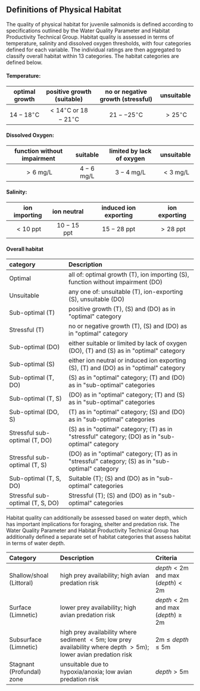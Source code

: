 ## Definitions of Physical Habitat

The quality of physical habitat for juvenile salmonids is defined according to
specifications outlined by the Water Quality Parameter and Habitat Productivity
Technical Group. Habitat quality is assessed in terms of temperature, salinity
and dissolved oxygen thresholds, with four categories defined for each variable.
The individual ratings are then aggregated to classify overall habitat within 
13 categories. The habitat categories are defined below.

#### Temperature:

| optimal growth        | positive growth (suitable)                    | no or negative growth (stressful) | unsuitable           |
|:---------------------:|:---------------------------------------------:|:---------------------------------:|:--------------------:|
| $14-18^\circ\text{C}$ | $< 14^\circ\text{C}$ or $18-21^\circ\text{C}$ | $21--25^\circ\text{C}$            | $> 25^\circ\text{C}$ |

#### Dissolved Oxygen:

| function without impairment | suitable           | limited by lack of oxygen | unsuitable         |
|:---------------------------:|:------------------:|:-------------------------:|:------------------:|
| $> 6 \text{ mg/L}$          | $4-6 \text{ mg/L}$ | $3-4 \text{ mg/L}$        | $< 3 \text{ mg/L}$ |

#### Salinity:

| ion importing      | ion neutral         | induced ion exporting | ion exporting      |
|:------------------:|:-------------------:|:---------------------:|:------------------:|
| $< 10 \text{ ppt}$ | $10-15 \text{ ppt}$ | $15-28 \text{ ppt}$   | $> 28 \text{ ppt}$ |

#### Overall habitat

| category                         | Description                                                                                     |
|:---------------------------------|:------------------------------------------------------------------------------------------------|
| Optimal                          | all of: optimal growth (T), ion importing (S), function without impairment (DO)                 |
| Unsuitable                       | any one of: unsuitable (T), ion-exporting (S), unsuitable (DO)                                  |
| Sub-optimal (T)                  | positive growth (T), (S) and (DO) as in "optimal" category                                      |
| Stressful (T)                    | no or negative growth (T), (S) and (DO) as in "optimal" category                                |
| Sub-optimal (DO)                 | either suitable or limited by lack of oxygen (DO), (T) and (S) as in "optimal" category         |
| Sub-optimal (S)                  | either ion neutral or induced ion exporting (S), (T) and (DO) as in "optimal" category          |
| Sub-optimal (T, DO)              | (S) as in "optimal" category; (T) and (DO) as in "sub-optimal" categories                       |
| Sub-optimal (T, S)               | (DO) as in "optimal" category; (T) and (S) as in "sub-optimal" categories                       |
| Sub-optimal (DO, S)              | (T) as in "optimal" category; (S) and (DO) as in "sub-optimal" categories                       |
| Stressful sub-optimal (T, DO)    | (S) as in "optimal" category; (T) as in "stressful" category; (DO) as in "sub-optimal" category |
| Stressful sub-optimal (T, S)     | (DO) as in "optimal" category; (T) as in "stressful" category; (S) as in "sub-optimal" category |
| Sub-optimal (T, S, DO)           | Suitable (T); (S) and (DO) as in "sub-optimal" categories                                       |
| Stressful sub-optimal (T, S, DO) | Stressful (T); (S) and (DO) as in "sub-optimal" categories                                      |

Habitat quality can additionally be assessed based on water depth, which has
important implications for foraging, shelter and predation risk. The Water 
Quality Parameter and Habitat Productivity Technical Group has additionally 
defined a separate set of habitat categories that assess habitat in terms of 
water depth.

| Category                  | Description                                                                                                   | Criteria                               |
|:--------------------------|:--------------------------------------------------------------------------------------------------------------|:---------------------------------------|
| Shallow/shoal (Littoral)  | high prey availability; high avian predation risk                                                             | $depth < 2\text{m}$ and $\max{(depth)} < 2\text{m}$    |
| Surface (Limnetic)        | lower prey availability; high avian predation risk                                                            | $depth < 2\text{m}$ and $\max{(depth)} \geq 2\text{m}$ |
| Subsurface (Limnetic)     | high prey availability where sediment $< 5\text{m}$; low prey availability where depth $>5\text{m}$); lower avian predation risk | $2\text{m} \leq depth \leq 5\text{m}$                   |
| Stagnant (Profundal) zone | unsuitable due to hypoxia/anoxia; low avian predation risk                                                    | $depth > 5\text{m}$                        |
